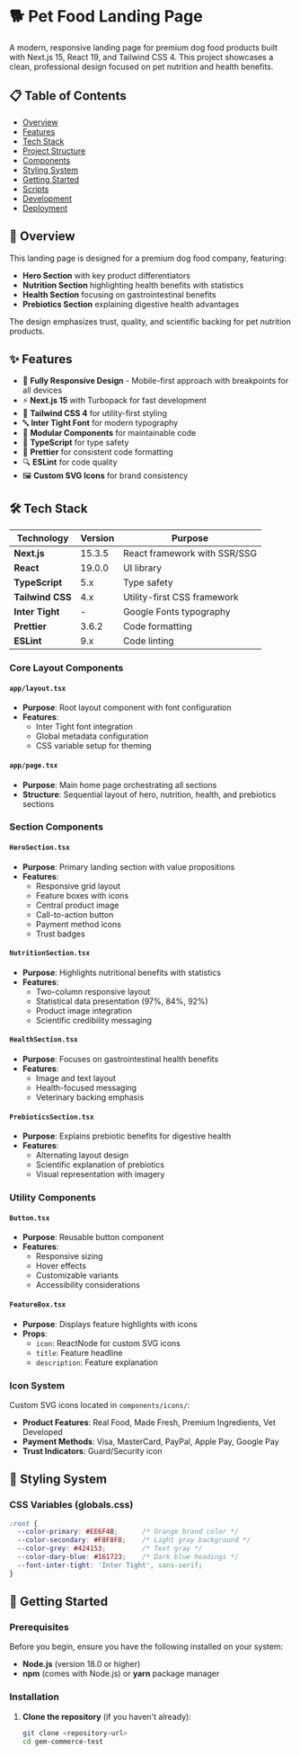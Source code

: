 
# 🐕 Pet Food Landing Page

A modern, responsive landing page for premium dog food products built with Next.js 15, React 19, and Tailwind CSS 4. This project showcases a clean, professional design focused on pet nutrition and health benefits.

## 📋 Table of Contents

- [Overview](#overview)
- [Features](#features)
- [Tech Stack](#tech-stack)
- [Project Structure](#project-structure)
- [Components](#components)
- [Styling System](#styling-system)
- [Getting Started](#getting-started)
- [Scripts](#scripts)
- [Development](#development)
- [Deployment](#deployment)

## 🎯 Overview

This landing page is designed for a premium dog food company, featuring:
- **Hero Section** with key product differentiators
- **Nutrition Section** highlighting health benefits with statistics
- **Health Section** focusing on gastrointestinal benefits
- **Prebiotics Section** explaining digestive health advantages

The design emphasizes trust, quality, and scientific backing for pet nutrition products.

## ✨ Features

- 📱 **Fully Responsive Design** - Mobile-first approach with breakpoints for all devices
- ⚡ **Next.js 15** with Turbopack for fast development
- 🎨 **Tailwind CSS 4** for utility-first styling
- 🔤 **Inter Tight Font** for modern typography
- 🧩 **Modular Components** for maintainable code
- 🎯 **TypeScript** for type safety
- 💅 **Prettier** for consistent code formatting
- 🔍 **ESLint** for code quality
- 🖼️ **Custom SVG Icons** for brand consistency

## 🛠️ Tech Stack

| Technology | Version | Purpose |
|------------|---------|----------|
| **Next.js** | 15.3.5 | React framework with SSR/SSG |
| **React** | 19.0.0 | UI library |
| **TypeScript** | 5.x | Type safety |
| **Tailwind CSS** | 4.x | Utility-first CSS framework |
| **Inter Tight** | - | Google Fonts typography |
| **Prettier** | 3.6.2 | Code formatting |
| **ESLint** | 9.x | Code linting |

### Core Layout Components

#### `app/layout.tsx`
- **Purpose**: Root layout component with font configuration
- **Features**:
  - Inter Tight font integration
  - Global metadata configuration
  - CSS variable setup for theming

#### `app/page.tsx`
- **Purpose**: Main home page orchestrating all sections
- **Structure**: Sequential layout of hero, nutrition, health, and prebiotics sections

### Section Components

#### `HeroSection.tsx`
- **Purpose**: Primary landing section with value propositions
- **Features**:
  - Responsive grid layout
  - Feature boxes with icons
  - Central product image
  - Call-to-action button
  - Payment method icons
  - Trust badges

#### `NutritionSection.tsx`
- **Purpose**: Highlights nutritional benefits with statistics
- **Features**:
  - Two-column responsive layout
  - Statistical data presentation (97%, 84%, 92%)
  - Product image integration
  - Scientific credibility messaging

#### `HealthSection.tsx`
- **Purpose**: Focuses on gastrointestinal health benefits
- **Features**:
  - Image and text layout
  - Health-focused messaging
  - Veterinary backing emphasis

#### `PrebioticsSection.tsx`
- **Purpose**: Explains prebiotic benefits for digestive health
- **Features**:
  - Alternating layout design
  - Scientific explanation of prebiotics
  - Visual representation with imagery

### Utility Components

#### `Button.tsx`
- **Purpose**: Reusable button component
- **Features**:
  - Responsive sizing
  - Hover effects
  - Customizable variants
  - Accessibility considerations

#### `FeatureBox.tsx`
- **Purpose**: Displays feature highlights with icons
- **Props**:
  - `icon`: ReactNode for custom SVG icons
  - `title`: Feature headline
  - `description`: Feature explanation

### Icon System

Custom SVG icons located in `components/icons/`:
- **Product Features**: Real Food, Made Fresh, Premium Ingredients, Vet Developed
- **Payment Methods**: Visa, MasterCard, PayPal, Apple Pay, Google Pay
- **Trust Indicators**: Guard/Security icon

## 🎨 Styling System

### CSS Variables (globals.css)

```css
:root {
  --color-primary: #EE6F4B;      /* Orange brand color */
  --color-secondary: #F8F8F8;    /* Light gray background */
  --color-grey: #424153;         /* Text gray */
  --color-dary-blue: #161723;    /* Dark blue headings */
  --font-inter-tight: 'Inter Tight', sans-serif;
}
```

## 🚀 Getting Started

### Prerequisites

Before you begin, ensure you have the following installed on your system:
- **Node.js** (version 18.0 or higher)
- **npm** (comes with Node.js) or **yarn** package manager

### Installation

1. **Clone the repository** (if you haven't already):
   ```bash
   git clone <repository-url>
   cd gem-commerce-test
   ```
